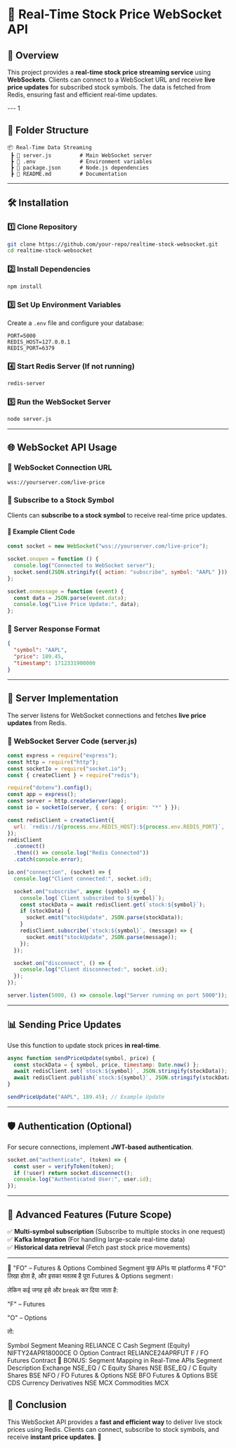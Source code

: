 # 📌 Real-Time Stock Price WebSocket API

## 🚀 Overview

This project provides a **real-time stock price streaming service** using **WebSockets**. Clients can connect to a WebSocket URL and receive **live price updates** for subscribed stock symbols. The data is fetched from Redis, ensuring fast and efficient real-time updates.

--- 1

## 📂 Folder Structure

```
📦 Real-Time Data Streaming
 ┣ 📜 server.js         # Main WebSocket server
 ┣ 📜 .env              # Environment variables
 ┣ 📜 package.json      # Node.js dependencies
 ┣ 📜 README.md         # Documentation
```

---

## 🛠️ Installation

### 1️⃣ Clone Repository

```bash
git clone https://github.com/your-repo/realtime-stock-websocket.git
cd realtime-stock-websocket
```

### 2️⃣ Install Dependencies

```bash
npm install
```

### 3️⃣ Set Up Environment Variables

Create a `.env` file and configure your database:

```
PORT=5000
REDIS_HOST=127.0.0.1
REDIS_PORT=6379
```

### 4️⃣ Start Redis Server (If not running)

```bash
redis-server
```

### 5️⃣ Run the WebSocket Server

```bash
node server.js
```

---

## 🌐 WebSocket API Usage

### 🔹 WebSocket Connection URL

```
wss://yourserver.com/live-price
```

### 🔹 Subscribe to a Stock Symbol

Clients can **subscribe to a stock symbol** to receive real-time price updates.

#### 📌 Example Client Code

```javascript
const socket = new WebSocket("wss://yourserver.com/live-price");

socket.onopen = function () {
  console.log("Connected to WebSocket server");
  socket.send(JSON.stringify({ action: "subscribe", symbol: "AAPL" }));
};

socket.onmessage = function (event) {
  const data = JSON.parse(event.data);
  console.log("Live Price Update:", data);
};
```

### 🔹 Server Response Format

```json
{
  "symbol": "AAPL",
  "price": 189.45,
  "timestamp": 1712331900000
}
```

---

## 🔧 Server Implementation

The server listens for WebSocket connections and fetches **live price updates** from Redis.

### 📌 WebSocket Server Code (server.js)

```javascript
const express = require("express");
const http = require("http");
const socketIo = require("socket.io");
const { createClient } = require("redis");

require("dotenv").config();
const app = express();
const server = http.createServer(app);
const io = socketIo(server, { cors: { origin: "*" } });

const redisClient = createClient({
  url: `redis://${process.env.REDIS_HOST}:${process.env.REDIS_PORT}`,
});
redisClient
  .connect()
  .then(() => console.log("Redis Connected"))
  .catch(console.error);

io.on("connection", (socket) => {
  console.log("Client connected:", socket.id);

  socket.on("subscribe", async (symbol) => {
    console.log(`Client subscribed to ${symbol}`);
    const stockData = await redisClient.get(`stock:${symbol}`);
    if (stockData) {
      socket.emit("stockUpdate", JSON.parse(stockData));
    }
    redisClient.subscribe(`stock:${symbol}`, (message) => {
      socket.emit("stockUpdate", JSON.parse(message));
    });
  });

  socket.on("disconnect", () => {
    console.log("Client disconnected:", socket.id);
  });
});

server.listen(5000, () => console.log("Server running on port 5000"));
```

---

## 📊 Sending Price Updates

Use this function to update stock prices **in real-time**.

```javascript
async function sendPriceUpdate(symbol, price) {
  const stockData = { symbol, price, timestamp: Date.now() };
  await redisClient.set(`stock:${symbol}`, JSON.stringify(stockData));
  await redisClient.publish(`stock:${symbol}`, JSON.stringify(stockData));
}

sendPriceUpdate("AAPL", 189.45); // Example Update
```

---

## 🛡️ Authentication (Optional)

For secure connections, implement **JWT-based authentication**.

```javascript
socket.on("authenticate", (token) => {
  const user = verifyToken(token);
  if (!user) return socket.disconnect();
  console.log("Authenticated User:", user.id);
});
```

---

## 🚀 Advanced Features (Future Scope)

✅ **Multi-symbol subscription** (Subscribe to multiple stocks in one request)  
✅ **Kafka Integration** (For handling large-scale real-time data)  
✅ **Historical data retrieval** (Fetch past stock price movements)

---

🔶 "FO" – Futures & Options Combined Segment
कुछ APIs या platforms में "FO" लिखा होता है, और इसका मतलब है पूरा Futures & Options segment।

लेकिन कई जगह इसे और break कर दिया जाता है:

"F" – Futures

"O" – Options

तो:

Symbol Segment Meaning
RELIANCE C Cash Segment (Equity)
NIFTY24APR18000CE O Option Contract
RELIANCE24APRFUT F / FO Futures Contract
🔁 BONUS: Segment Mapping in Real-Time APIs
Segment Description Exchange
NSE_EQ / C Equity Shares NSE
BSE_EQ / C Equity Shares BSE
NFO / FO Futures & Options NSE
BFO Futures & Options BSE
CDS Currency Derivatives NSE
MCX Commodities MCX

## 🎯 Conclusion

This WebSocket API provides a **fast and efficient way** to deliver live stock prices using Redis. Clients can connect, subscribe to stock symbols, and receive **instant price updates**. 🚀
